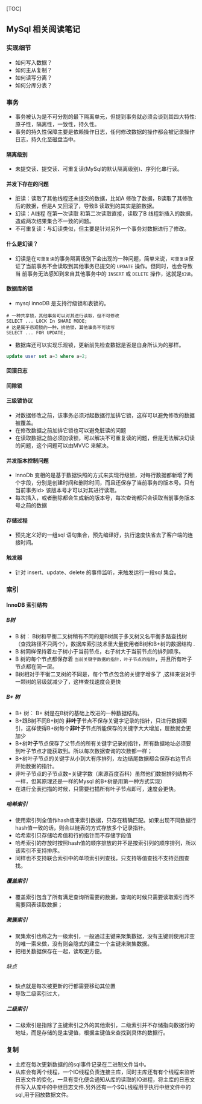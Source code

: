 [TOC]

## MySql 相关阅读笔记

### 实现细节

* 如何写入数据？
* 如何主从复制？
* 如何读写分离？
* 如何分库分表？

### 事务

* 事务被认为是不可分割的最下隔离单元，但提到事务就必须会谈到其四大特性: 原子性，隔离性，一致性，持久性。
* 事务的持久性保障主要是依赖操作日志，任何修改数据的操作都会被记录操作日志，持久化至磁盘当中。

#### 隔离级别

* 未提交读、提交读、可重复读(MySql的默认隔离级别)、序列化串行读。

#### 并发下存在的问题

* 脏读：读取了其他线程还未提交的数据，比如A 修改了数据，B读取了其修改后的数据，但是A 又回滚了，导致B 读取到的其实是脏数据。
* 幻读：A线程 在第一次读取 和第二次读取直接，读取了B 线程新插入的数据，造成两次结果集合不一致的问题。
* 不可重复读：与幻读类似，但主要是针对另外一个事务对数据进行了修改。

#### 什么是幻读？

* 幻读是在`可重复读`的事务隔离级别下会出现的一种问题，简单来说，`可重复读`保证了当前事务不会读取到其他事务已提交的 `UPDATE` 操作。但同时，也会导致当  前事务无法感知到来自其他事务中的 `INSERT` 或 `DELETE` 操作，这就是`幻读`。

#### 数据库的锁

* mysql innoDB 是支持行级锁和表锁的。

```mysql
# 一种共享锁，其他事务可以对其进行读取，但不可修改
SELECT ... LOCK In SHARE MODE;
# 这是属于悲观锁的一种，排他锁，其他事务不可读写
SELECT ... FOR UPDATE;
```

* 数据库还可以实现乐观锁，更新前先检查数据是否是自身所认为的那样。

```sql
update user set a=3 where a=2;
```
#### 回滚日志


#### 间隙锁


#### 三级锁协议

* 对数据修改之前，该事务必须对起数据行加排它锁，这样可以避免修改的数据被覆盖。
* 在修改数据之前加排它锁也可以避免脏读的问题
* 在读取数据之前必须加读锁，可以解决不可重复读的问题，但是无法解决幻读的问题，这个问题可以由MVVC 来解决。

#### 并发版本控制问题

* InnoDb 变相的是基于数据快照的方式来实现行级锁，对每行数据都新增了两个字段，分别是创建时间和删除时间，而且还保存了当前事务的版本号。只有当前事务id> 该版本号才可以对其进行读取。
* 每次插入，或者删除都会生成新的版本号，每次查询都只会读取当前事务版本号之前的数据

#### 存储过程

* 预先定义好的一组sql 语句集合，预先编译好，执行速度快省去了客户端的连接时间。

#### 触发器

* 针对 insert、update、delete 的事件监听，来触发运行一段sql 集合。

### 索引

#### InnoDB 索引结构

##### B树

* B 树： B树和平衡二叉树稍有不同的是B树属于多叉树又名平衡多路查找树（查找路径不只两个），数据库索引技术里大量使用者B树和B+树的数据结构 .
* B 树同样保持着左子树小于当前节点，右子树大于当前节点的排列顺序。
* B 树的每个节点都保存着 `当前关键字数据的指针，叶子节点的指针`，并且所有叶子节点都在同一层。
* B树相对于平衡二叉树的不同是，每个节点包含的关键字增多了 ,这样来说对于一颗树的层级就减少了，这样查找速度会更快

##### B+ 树

* B+ 树： B+ 树是在B树的基础上改进的一种数据结构。
* B+跟B树不同B+树的 **非叶子**节点不保存关键字记录的指针，只进行数据索引，这样使得B+树每个**非叶子**节点所能保存的关键字大大增加，层数就会更加少
* B+树**叶子**节点保存了父节点的所有关键字记录的指针，所有数据地址必须要到叶子节点才能获取到。所以每次数据查询的次数都一样；
* B+树叶子节点的关键字从小到大有序排列，左边结尾数据都会保存右边节点开始数据的指针。
* 非叶子节点的子节点数=关键字数（来源百度百科）虽然他们数据排列结构不一样，但其原理还是一样的Mysql 的B+树是用第一种方式实现）
* 在进行全表扫描的时候，只需要扫描所有叶子节点即可，速度会更快。

##### 哈希索引

* 使用索引列全值作hash值来索引数据，只存在精确匹配。如果出现不同数据行hash值一致的话，则会以链表的方式存放多个记录指针。
* 哈希索引只存储哈希值和行的指针而不存储字段值
* 哈希索引的存放时按照hash值的顺序排放的并不是按索引列的顺序排列，所以该索引不支持排序。
* 同样也不支持联合索引中的单项索引列查找，只支持等值查找不支持范围查找。

##### 覆盖索引

* 覆盖索引包含了所有满足查询所需要的数据，查询的时候只需要读取索引而不需要回表读取数据；

##### 聚簇索引

* 聚集索引也称之为一级索引，一般通过主键来聚集数据，没有主键则使用非空的唯一索来做，没有则会隐式的建立一个主键来聚集数据。
* 把相关数据保存在一起，读取更方便。

###### 缺点

* 缺点就是每次被更新的行都需要移动其位置
* 导致二级索引过大，

##### 二级索引

* 二级索引是指除了主键索引之外的其他索引，二级索引并不存储指向数据行的地址，而是存储的是主键值，根据主键值来查找到具体的数据行。

### 复制

* 主库在每次更新数据的的sql事件记录在二进制文件当中。
* 从库会有两个线程，一个IO线程负责连接主库，同时主库还有有个线程来监听日志文件的变化，一旦有变化便会通知从库的读取的IO进程，将主库的日志文件写入从库中的中继日志文件.另外还有一个SQL线程用于执行中继文件中的sql,用于回放数据文件。

